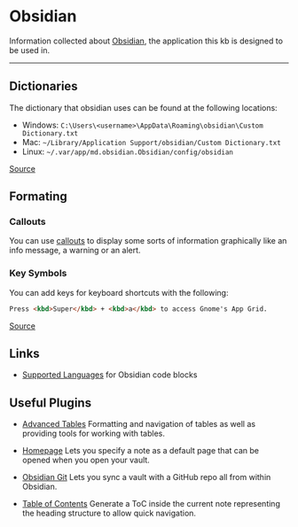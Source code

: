 # Obsidian

Information collected about [Obsidian](https://obsidian.md/), the application this kb is designed to be used in.

---

## Dictionaries

The dictionary that obsidian uses can be found at the following locations:

- Windows: `C:\Users\<username>\AppData\Roaming\obsidian\Custom Dictionary.txt`
- Mac: `~/Library/Application Support/obsidian/Custom Dictionary.txt`
- Linux: `~/.var/app/md.obsidian.Obsidian/config/obsidian`

[Source](https://forum.obsidian.md/t/where-is-the-user-spell-check-dictionary-file-located/35714/4)

## Formating

### Callouts

You can use [callouts](https://help.obsidian.md/Editing+and+formatting/Callouts) to display some sorts of information graphically like an info message, a warning or an alert. 

### Key Symbols

You can add keys for keyboard shortcuts with the following:

```md
Press <kbd>Super</kbd> + <kbd>a</kbd> to access Gnome's App Grid.
```

[Source](https://gist.github.com/bittner/f3e2804e06c663510e939ca569ee483e)

## Links

- [Supported Languages](https://prismjs.com/#supported-languages) for Obsidian code blocks

## Useful Plugins

- [Advanced Tables](https://github.com/tgrosinger/advanced-tables-obsidian)
  Formatting and navigation of tables as well as providing tools for working with tables.

- [Homepage](https://github.com/mirnovov/obsidian-homepage)
  Lets you specify a note as a default page that can be opened when you open your vault.

- [Obsidian Git](https://github.com/denolehov/obsidian-git)
  Lets you sync a vault with a GitHub repo all from within Obsidian.

- [Table of Contents](https://github.com/hipstersmoothie/obsidian-plugin-toc)
  Generate a ToC inside the current note representing the heading structure to allow quick navigation.